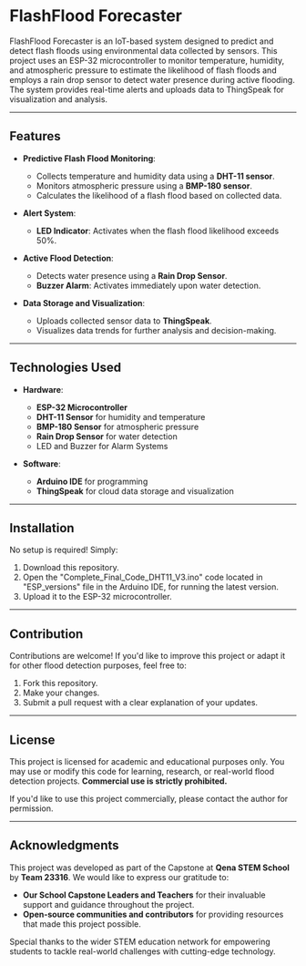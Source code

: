 # FlashFlood Forecaster  

FlashFlood Forecaster is an IoT-based system designed to predict and detect flash floods using environmental data collected by sensors. This project uses an ESP-32 microcontroller to monitor temperature, humidity, and atmospheric pressure to estimate the likelihood of flash floods and employs a rain drop sensor to detect water presence during active flooding. The system provides real-time alerts and uploads data to ThingSpeak for visualization and analysis.  

---

## Features  

- **Predictive Flash Flood Monitoring**:  
  - Collects temperature and humidity data using a **DHT-11 sensor**.  
  - Monitors atmospheric pressure using a **BMP-180 sensor**.  
  - Calculates the likelihood of a flash flood based on collected data.  

- **Alert System**:  
  - **LED Indicator**: Activates when the flash flood likelihood exceeds 50%.  

- **Active Flood Detection**:  
  - Detects water presence using a **Rain Drop Sensor**.  
  - **Buzzer Alarm**: Activates immediately upon water detection.  

- **Data Storage and Visualization**:  
  - Uploads collected sensor data to **ThingSpeak**.  
  - Visualizes data trends for further analysis and decision-making.  

---

## Technologies Used  

- **Hardware**:  
  - **ESP-32 Microcontroller**  
  - **DHT-11 Sensor** for humidity and temperature  
  - **BMP-180 Sensor** for atmospheric pressure  
  - **Rain Drop Sensor** for water detection  
  - LED and Buzzer for Alarm Systems  

- **Software**:  
  - **Arduino IDE** for programming  
  - **ThingSpeak** for cloud data storage and visualization  

---

## Installation  

No setup is required! Simply:  
1. Download this repository.  
2. Open the "Complete_Final_Code_DHT11_V3.ino" code located in "ESP_versions" file in the Arduino IDE, for running the latest version. 
3. Upload it to the ESP-32 microcontroller.  

---

## Contribution  

Contributions are welcome! If you'd like to improve this project or adapt it for other flood detection purposes, feel free to:  
1. Fork this repository.  
2. Make your changes.  
3. Submit a pull request with a clear explanation of your updates.  

---

## License  

This project is licensed for academic and educational purposes only. You may use or modify this code for learning, research, or real-world flood detection projects. **Commercial use is strictly prohibited.**  

If you'd like to use this project commercially, please contact the author for permission.  

---

## Acknowledgments  

This project was developed as part of the Capstone at **Qena STEM School** by **Team 23316**. We would like to express our gratitude to:  
- **Our School Capstone Leaders and Teachers** for their invaluable support and guidance throughout the project.
- **Open-source communities and contributors** for providing resources that made this project possible.    

Special thanks to the wider STEM education network for empowering students to tackle real-world challenges with cutting-edge technology.  
